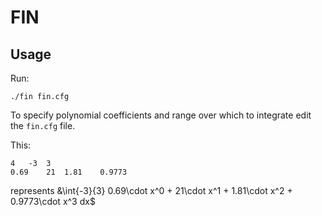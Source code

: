 # FIN

## Usage

Run:

```
./fin fin.cfg
```

To specify polynomial coefficients and range over which to integrate edit the
`fin.cfg` file.

This:

```
4	-3	3
0.69	21	1.81	0.9773
```

represents &\int{-3}{3} 0.69\cdot x^0 + 21\cdot x^1 + 1.81\cdot x^2 + 0.9773\cdot x^3 dx$
